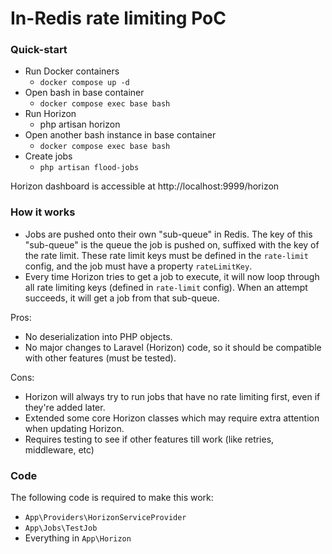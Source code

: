 # In-Redis rate limiting PoC

### Quick-start
- Run Docker containers
  - `docker compose up -d`
- Open bash in base container
  - `docker compose exec base bash`
- Run Horizon
  - php artisan horizon
- Open another bash instance in base container
  - `docker compose exec base bash`
- Create jobs
  - `php artisan flood-jobs`

Horizon dashboard is accessible at http://localhost:9999/horizon

### How it works

- Jobs are pushed onto their own "sub-queue" in Redis. The key of this "sub-queue" is the queue the job is pushed on, suffixed with the key of the rate limit. These rate limit keys must be defined in the `rate-limit` config, and the job must have a property `rateLimitKey`.
- Every time Horizon tries to get a job to execute, it will now loop through all rate limiting keys (defined in `rate-limit` config). When an attempt succeeds, it will get a job from that sub-queue.

Pros:
- No deserialization into PHP objects.
- No major changes to Laravel (Horizon) code, so it should be compatible with other features (must be tested).

Cons:
- Horizon will always try to run jobs that have no rate limiting first, even if they're added later.
- Extended some core Horizon classes which may require extra attention when updating Horizon.
- Requires testing to see if other features till work (like retries, middleware, etc)

### Code
The following code is required to make this work:
- `App\Providers\HorizonServiceProvider`
- `App\Jobs\TestJob`
- Everything in `App\Horizon`
